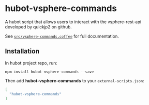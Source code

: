 # hubot-vsphere-commands

A hubot script that allows users to interact with the vsphere-rest-api developed by quickjp2 on github.

See [`src/vsphere-commands.coffee`](src/vsphere-commands.coffee) for full documentation.

## Installation

In hubot project repo, run:

`npm install hubot-vsphere-commands --save`

Then add **hubot-vsphere-commands** to your `external-scripts.json`:

```json
[
  "hubot-vsphere-commands"
]
```


